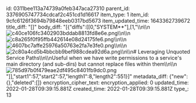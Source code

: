 id: 0311bee113a74739a0feb347aca27310
parent_id: 3376905747734cdcaf2c451cd1d16617
item_type: 1
item_id: 9cfc6126f3694b79848eeb0317bd5673
item_updated_time: 1643362739672
title_diff: "[]"
body_diff: "[{\"diffs\":[[0,\"SYSTEM**\"],[1,\"\\\n\\\n![c40ce106fc3402903bddab8813fd8e6e.png](:/16a568042a6e47a280473547e4fdfefc)\\\n\\\n![c8a265f0f95ffb442614e08d24175fe6.png](:/75ce3120b9f242658f4c39dbca3aa320)\\\n\\\n![4607bc7affe25976a50763e2fa7e3fe0.png](:/e8e67f418db24473b23f75b6bd7b8f83)\\\n\\\n![2c80a4cd5b4bbcbb9bef988cdea92d6a.png](:/ddd73bb0a91549438267960c61fa74e0)\\\n\\\n# Leveraging Unquoted Service Paths\\\n\\\nUseful when we have write permissions to a service's main directory (and sub-dirs) but cannot replace files within them\\\n\\\n![785d97b0f479eae2df495c8401fb9dc0.png](:/f685c86385ff484cad78c0a6d930b869)\"]],\"start1\":57,\"start2\":57,\"length1\":8,\"length2\":551}]"
metadata_diff: {"new":{},"deleted":[]}
encryption_cipher_text: 
encryption_applied: 0
updated_time: 2022-01-28T09:39:15.881Z
created_time: 2022-01-28T09:39:15.881Z
type_: 13
